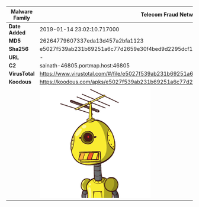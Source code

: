 | Malware Family | Telecom Fraud Network for South Koreans                      |
| -------------- | ------------------------------------------------------------ |
| **Date Added** | 2019-01-14 23:02:10.717000                                                   |
| **MD5**        | 26264779607337eda13d457a2bfa1123                             |
| **Sha256**     | e5027f539ab231b69251a6c77d2659e30f4bed9d2295dcf108fc07017f73d8e6 |
| **URL**        | -                                                            |
| **C2**         | sainath-46805.portmap.host:46805 |
| **VirusTotal** | https://www.virustotal.com/#/file/e5027f539ab231b69251a6c77d2659e30f4bed9d2295dcf108fc07017f73d8e6/detection |
| **Koodous**    | https://koodous.com/apks/e5027f539ab231b69251a6c77d2659e30f4bed9d2295dcf108fc07017f73d8e6 |
|                | ![](../assets/e5027f539ab231b69251a6c77d2659e30f4bed9d2295dcf108fc07017f73d8e6.png) |